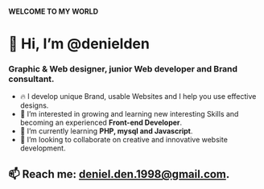 <h4>WELCOME TO MY WORLD</h4>
<h1>👋 Hi, I’m @denielden</h1>
<h3>Graphic & Web designer, junior Web developer and Brand consultant.</h3>

- 🔥 I develop unique Brand, usable Websites and I help you use effective designs.
- 👀 I’m interested in growing and learning new interesting Skills and becoming an experienced <strong>Front-end Developer</strong>.
- 🌱 I’m currently learning <strong>PHP, mysql and Javascript</strong>.
- 💞️ I’m looking to collaborate on creative and innovative website development.

<h2>📫 Reach me: <a href="mailto:deniel.den.1998@gmail.com">deniel.den.1998@gmail.com</a>.</h2>
